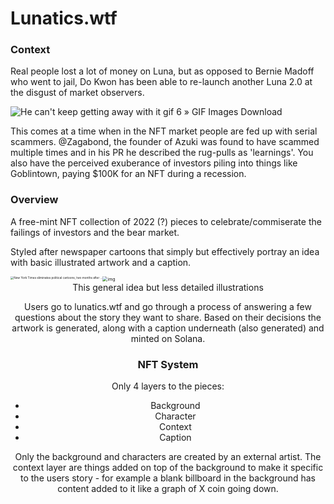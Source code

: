 # Lunatics.wtf

### Context

Real people lost a lot of money on Luna, but as opposed to Bernie Madoff who went to jail, Do Kwon has been able to re-launch another Luna 2.0 at the disgust of market observers.

![He can't keep getting away with it gif 6 » GIF Images Download](https://external-content.duckduckgo.com/iu/?u=https%3A%2F%2Fgifimage.net%2Fwp-content%2Fuploads%2F2017%2F07%2Fhe-cant-keep-getting-away-with-it-gif-6.gif&f=1&nofb=1)

This comes at a time when in the NFT market people are fed up with serial scammers. @Zagabond, the founder of Azuki was found to have scammed multiple times and in his PR he described the rug-pulls as 'learnings'. You also have the perceived exuberance of investors piling into things like Goblintown, paying $100K for an NFT during a recession.



### Overview

A free-mint NFT collection of 2022 (?) pieces to celebrate/commiserate the failings of investors and the bear market.

Styled after newspaper cartoons that simply but effectively portray an idea with basic illustrated artwork and a caption.

<div style="display: flex;">
  <img src="https://external-content.duckduckgo.com/iu/?u=https%3A%2F%2Fwww.oregonlive.com%2Fresizer%2FEUKiWOBTK1ciQXGNxRVMgtOiDhw%3D%2F1200x0%2Farc-anglerfish-arc2-prod-advancelocal.s3.amazonaws.com%2Fpublic%2F3TKQ3SLX7ZGU5PJOFXO4SHOJ7A.jpg&f=1&nofb=1" alt="New York Times eliminates political cartoons, two months after ..." style="zoom:33%;" align="center" />
  <img src="https://www.cartoonstock.com/blog/wp-content/uploads/2020/09/nguyen-books.jpg" alt="img" style="zoom:50%;" align="center" />
</div>

<div align="center">This general idea but less detailed illustrations</p>

Users go to lunatics.wtf and go through a process of answering a few questions about the story they want to share. Based on their decisions the artwork is generated, along with a caption underneath (also generated) and minted on Solana.



### NFT System

Only 4 layers to the pieces:

- Background
- Character
- Context
- Caption

Only the background and characters are created by an external artist. The context layer are things added on top of the background to make it specific to the users story - for example a blank billboard in the background has content added to it like a graph of X coin going down.



